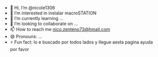 - 👋 Hi, I’m @nicole1306
- 👀 I’m interested in instalar macroSTATION
- 🌱 I’m currently learning ...
- 💞️ I’m looking to collaborate on ...
- 📫 How to reach me nico.zenteno73@hmail.com
- 😄 Pronouns: ...
- ⚡ Fun fact: lo e buscado por todos lados y llegue  aesta pagina ayuda por favor 

<!---
nicole1306/nicole1306 is a ✨ special ✨ repository because its `README.md` (this file) appears on your GitHub profile.
You can click the Preview link to take a look at your changes.
--->

